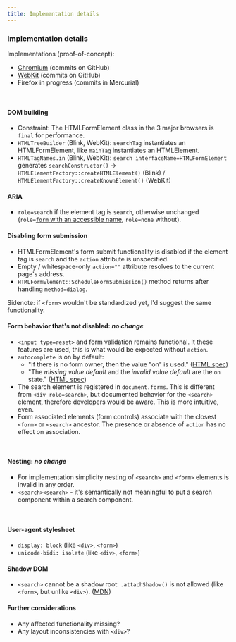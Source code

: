 ```yaml
---
title: Implementation details
---
```


### Implementation details

Implementations (proof-of-concept):
- [Chromium]( https://github.com/Kaleidea/chromium/commits/search-element ) (commits on GitHub)
- [WebKit]( https://github.com/Kaleidea/WebKit/commits/search-element ) (commits on GitHub)
- Firefox in progress (commits in Mercurial)

<br>


#### DOM building
- Constraint: The HTMLFormElement class in the 3 major browsers is `final` for performance.
- `HTMLTreeBuilder` (Blink, WebKit): `searchTag` instantiates an HTMLFormElement, like `mainTag` instantiates an HTMLElement.
- `HTMLTagNames.in` (Blink, WebKit): `search interfaceName=HTMLFormElement` generates `searchConstructor()` -> `HTMLElementFactory::createHTMLElement()` (Blink) / `HTMLElementFactory::createKnownElement()` (WebKit)


#### ARIA
- `role=search` if the element tag is `search`, otherwise unchanged (`role=`[`form` with an accessible name](https://w3c.github.io/html-aam/#el-form-accessible-name), `role=none` without).


#### Disabling form submission
- HTMLFormElement's form submit functionality is disabled if the element tag is `search` and the `action` attribute is unspecified.
- Empty / whitespace-only `action=""` attribute resolves to the current page's address.
- `HTMLFormElement::ScheduleFormSubmission()` method returns after handling `method=dialog`.

Sidenote: if `<form>` wouldn't be standardized yet, I'd suggest the same functionality.
<br>


#### Form behavior that's not disabled: *no change*
- `<input type=reset>` and form validation remains functional. It these features are used, this is what would be expected without `action`.
- `autocomplete` is on by default:
	- "If there is no form owner, then the value "on" is used." ([HTML spec](https://html.spec.whatwg.org/multipage/form-control-infrastructure.html#attr-fe-autocomplete))
	- "The *missing value default* and the *invalid value default* are the `on` state." ([HTML spec](https://html.spec.whatwg.org/multipage/forms.html#attr-form-autocomplete))
- The search element is registered in `document.forms`. This is different from `<div role=search>`, but documented behavior for the `<search>` element, therefore developers would be aware. This is more intuitive, even.
- Form associated elements (form controls) associate with the closest `<form>` or `<search>` ancestor. The presence or absence of `action` has no effect on association.
<br>


#### Nesting: *no change*
- For implementation simplicity nesting of `<search>` and `<form>` elements is invalid in any order.
- `<search><search>` - it's semantically not meaningful to put a search component within a search component.
<br>


#### User-agent stylesheet
- `display: block` (like `<div>`, `<form>`)
- `unicode-bidi: isolate` (like `<div>`, `<form>`)


#### Shadow DOM
- `<search>` cannot be a shadow root: `.attachShadow()` is not allowed (like `<form>`, but unlike `<div>`). ([MDN]( https://developer.mozilla.org/en-US/docs/Web/API/Element/attachShadow#elements_you_can_attach_a_shadow_to ))


#### Further considerations
- Any affected functionality missing?
- Any layout inconsistencies with `<div>`?
